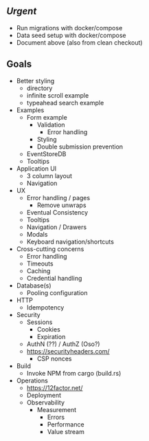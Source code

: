 ## *Urgent*
* Run migrations with docker/compose
* Data seed setup with docker/compose
* Document above (also from clean checkout)

## Goals
* Better styling
  * directory
  * infinite scroll example
  * typeahead search example
* Examples
  * Form example
    * Validation
      * Error handling
    * Styling
    * Double submission prevention
  * EventStoreDB
  * Tooltips
* Application UI
  * 3 column layout
  * Navigation
* UX
  * Error handling / pages
    * Remove unwraps
  * Eventual Consistency
  * Tooltips
  * Navigation / Drawers
  * Modals
  * Keyboard navigation/shortcuts
* Cross-cutting concerns
  * Error handling
  * Timeouts
  * Caching
  * Credential handling
* Database(s)
  * Pooling configuration
* HTTP
  * Idempotency
* Security
  * Sessions
    * Cookies
    * Expiration
  * AuthN (??) / AuthZ (Oso?)
  * https://securityheaders.com/
    * CSP nonces
* Build
  * Invoke NPM from cargo (build.rs)
* Operations
  * https://12factor.net/
  * Deployment
  * Observability
    * Measurement
      * Errors
      * Performance
      * Value stream